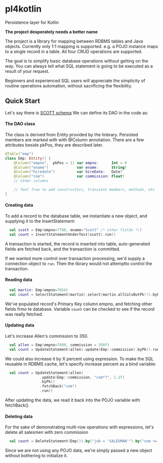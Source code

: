 # pl4kotlin
Persistence layer for Kotlin

**The project desperately needs a better name**

The project is a library for mapping between RDBMS tables and Java
objects. Currently only 1:1 mapping is supported. e.g. a POJO instance
maps to a single record in a table. All four CRUD operations are
supported.

The goal is to simplify basic database operations without getting on
the way. You can always tell what SQL statement is going to be executed
as a result of your request.

Beginners and experienced SQL users will appreciate the simplicity of
routine operations automation, without sacrificing the flexibility.


## Quick Start

Let's say there is [SCOTT schema](http://www.orafaq.com/wiki/SCOTT#Original_SCOTT.27s_tables_since_Oracle_4)
We can define its DAO in the code as:

#### The DAO class
The class is derived from Entity provided by the linbrary. Persisted
members are marked with with @Column annotation. There are a few attributes
beside pkPos, they are described later.

```Kotlin
@Table("emp")
class Emp: Entity() {
    @Column("empno",  pkPos = 1) var empno:      Int = 0
    @Column("ename")             var ename:      String?
    @Column("hiredate")          var hireDate:   Date?
    @Column("com")               var commission: Float?
    // other columns

    // feel free to add constructors, transient members, methods, etc
}

```


#### Creating data

To add a record to the database table, we instantiate a new object,
and supplying it to the InsertStatement:

```Kotlin
  val scott = Emp(empno=7788, ename="Scott" /* other fields */)
  val count = InsertStatementUnderTest(scott).run()
```

A transaction is started, the record is inserted into table, auto-generated
fields are fetched back, and the transaction is committed.

If we wanted more control over transaction processing, we'd supply a
connection object to ```run```. Then the library would not attemptto control
the transaction.

#### Reading data

```Kotlin
  val martin: Emp(empno=7654)
  val count = SelectStatement(martin).select(martin.allColsButPk!!).byPk().run()
```

We've populated record's Primary Key column empno, and fetching other
fields frmo te database. Variable ```count``` can be checked to see if
the record was really fetched.

#### Updating data

Let's increase Allen's commission to 350.
```Kotlin
  val allen = Emp(empno=7499, commission = 350f)
  val count = UpdateStatement(allen).update(Emp::commission).byPk().run()
```


We could also increase it by X percent using expression. To make the SQL
reusable in RDBMS cache, let's specify increase percent as a bind variable:

```Kotlin
  val count = UpdateStatement(allen)
                .update(Emp::commission, "com*?", 1.1f)
                .byPk()
                .fetchBack("com")
                .run()
```

After updating the data, we read it back into the POJO variable with fetchBack().

#### Deleting data

For the sake of demonstrating multi-row operations with expressions,
let's delete all salesmen with zero commission

```Kotlin
  val count = DeleteStatement(Emp()).by("job = 'SALESMAN'").by("com <= 0").run()
```

Since we are not using any POJO data, we're simply passed a new object
without bothering to initialize it.
